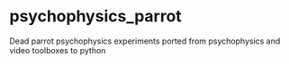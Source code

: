 # psychophysics_parrot
Dead parrot psychophysics experiments ported from psychophysics and video toolboxes to python
